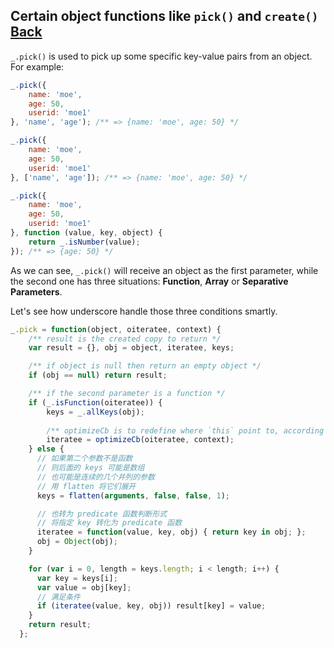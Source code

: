 ## Certain object functions like `pick()` and `create()` [Back](./../underscore.md)

`_.pick()` is used to pick up some specific key-value pairs from an object. For example:

```js
_.pick({
    name: 'moe',
    age: 50,
    userid: 'moe1'
}, 'name', 'age'); /** => {name: 'moe', age: 50} */

_.pick({
    name: 'moe',
    age: 50,
    userid: 'moe1'
}, ['name', 'age']); /** => {name: 'moe', age: 50} */

_.pick({
    name: 'moe',
    age: 50,
    userid: 'moe1'
}, function (value, key, object) {
    return _.isNumber(value);
}); /** => {age: 50} */
```

As we can see, `_.pick()` will receive an object as the first parameter, while the second one has three situations: **Function**, **Array** or **Separative Parameters**.

Let's see how underscore handle those three conditions smartly.

```js
_.pick = function(object, oiteratee, context) {
    /** result is the created copy to return */
    var result = {}, obj = object, iteratee, keys;

    /** if object is null then return an empty object */
    if (obj == null) return result;

    /** if the second parameter is a function */
    if (_.isFunction(oiteratee)) {
        keys = _.allKeys(obj);
        
        /** optimizeCb is to redefine where `this` point to, according to the paramter `context` */
        iteratee = optimizeCb(oiteratee, context);
    } else {
      // 如果第二个参数不是函数
      // 则后面的 keys 可能是数组
      // 也可能是连续的几个并列的参数
      // 用 flatten 将它们展开
      keys = flatten(arguments, false, false, 1);

      // 也转为 predicate 函数判断形式
      // 将指定 key 转化为 predicate 函数
      iteratee = function(value, key, obj) { return key in obj; };
      obj = Object(obj);
    }

    for (var i = 0, length = keys.length; i < length; i++) {
      var key = keys[i];
      var value = obj[key];
      // 满足条件
      if (iteratee(value, key, obj)) result[key] = value;
    }
    return result;
  };
```